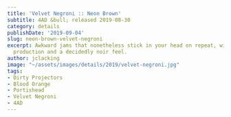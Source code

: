 ```yaml
---
title: 'Velvet Negroni :: Neon Brown'
subtitle: 4AD &bull; released 2019-08-30
category: details
publishDate: '2019-09-04'
slug: neon-brown-velvet-negroni
excerpt: Awkward jams that nonetheless stick in your head on repeat, with highly-detailed
  production and a decidedly noir feel.
author: jclacking
image: "~/assets/images/details/2019/velvet-negroni.jpg"
tags:
- Dirty Projectors
- Blood Orange
- Portishead
- Velvet Negroni
- 4AD
---
```


